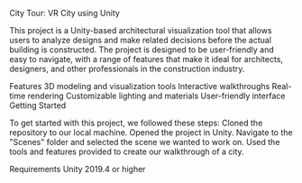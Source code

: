 
City Tour: VR City using Unity

This project is a Unity-based architectural visualization tool that allows users to analyze designs and make related decisions before the actual building is constructed. The project is designed to be user-friendly and easy to navigate, with a range of features that make it ideal for architects, designers, and other professionals in the construction industry.

Features
3D modeling and visualization tools
Interactive walkthroughs
Real-time rendering
Customizable lighting and materials
User-friendly interface
Getting Started

To get started with this project, we followed these steps:
Cloned the repository to our local machine.
Opened the project in Unity.
Navigate to the "Scenes" folder and selected the scene we wanted to work on.
Used the tools and features provided to create our walkthrough of a city.

Requirements
Unity 2019.4 or higher
